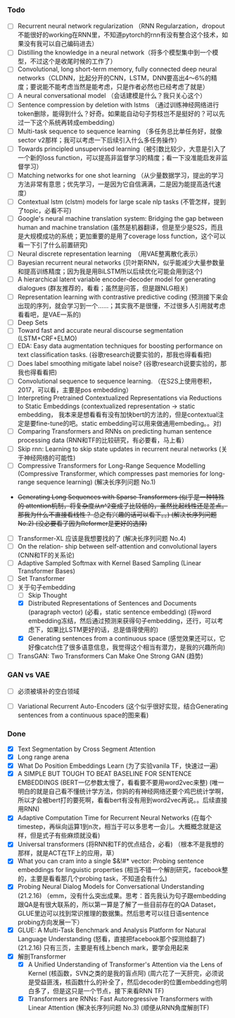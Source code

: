 ### Todo

- [ ] Recurrent neural network regularization （RNN Regularzation，dropout不能很好的working在RNN里，不知道pytorch的rnn有没有整合这个技术，如果没有我可以自己编码进去）
- [ ] Distilling the knowledge in a neural network（将多个模型集中到一个模型，不过这个是收尾时候的工作了）
- [ ] Convolutional, long short-term memory, fully connected deep neural networks（CLDNN，比起分开的CNN，LSTM，DNN要高出4～6%的精度；要说能不能考虑当然是能考虑，只是作者必然也已经考虑了就是）
- [ ] A neural conversational model （会话建模是什么？我只关心这个）
- [ ] Sentence compression by deletion with lstms （通过训练神经网络进行token删除，能得到什么？好奇。如果能自动句子剪枝岂不是挺好的？可以先过一下这个系统再转成embedding）
- [ ] Multi-task sequence to sequence learning （多任务总比单任务好，就像sector v2那样；我可以考虑一下后续引入什么多任务操作）
- [ ] Towards principled unsupervised learning（被引数比较少，大意是引入了一个新的loss function，可以提高非监督学习的精度；看一下没准能启发非监督学习）
- [ ] Matching networks for one shot learning （从少量数据学习，提出的学习方法非常有意思；优先学习，一是因为它自信满满，二是因为能提高迭代速度）
- [ ] Contextual lstm (clstm) models for large scale nlp tasks (不管怎样，提到了topic，必看不可)
- [ ] Google's neural machine translation system: Bridging the gap between human and machine translation (虽然是机器翻译，但是至少是S2S，而且是大规模成功的系统；更加重要的是用了coverage loss function，这个可以看一下引了什么前置研究)
- [ ] Neural discrete representation learning　（用VAE整离散化表示）
- [ ] Bayesian recurrent neural networks (贝叶斯RNN，似乎能减少大量参数量和提高训练精度；因为我是用BiLSTM所以后续优化可能会用到这个)
- [ ] A hierarchical latent variable encoder-decoder model for generating dialogues (群友推荐的，看看；虽然是问答，但是跟NLG相关)
- [ ] Representation learning with contrastive predictive coding (预测接下来会出现的序列，就会学习到一个……；其实我不是很懂，不过很多人引用就考虑看看吧，是VAE一系的)
- [ ] Deep Sets
- [ ] Toward fast and accurate neural discourse segmentation (LSTM+CRF+ELMO)
- [ ] EDA: Easy data augmentation techniques for boosting performance on text classification tasks. (谷歌research说要实验的，那我也得看看把)
- [ ] Does label smoothing mitigate label noise? (谷歌research说要实验的，那我也得看看把)
- [ ] Convolutional sequence to sequence learning. （在S2S上使用卷积，2017，可以看，主要是pos embedding）
- [ ] Interpreting Pretrained Contextualized Representations via Reductions to Static Embeddings (contextualized representation -> static embedding， 我本来是想看看有没有加快bert的方法的，但是contextual注定是要fine-tune的吧。static embedding可以用来做通用embeding。。对)
- [ ] Comparing Transformers and RNNs on predicting human sentence processing data (RNN和TF的比较研究，有必要看，马上看）
- [ ] Skip rnn: Learning to skip state updates in recurrent neural networks (关于神经网络的可能性)
- [ ] Compressive Transformers for Long-Range Sequence Modelling (Compressive Transformer, which compresses past memories for long-range sequence learning) (解决长序列问题 No.1)
- ~~Generating Long Sequences with Sparse Transformers (似乎是一种特殊的 attention机制，将复杂度从n^2变成了比较低的，虽然比起线性还是差点。那我为什么不直接看线性？ 总之有兴趣的话可以看下。。) (解决长序列问题 No.2) (没必要看了因为Reformer是更好的选择)~~
- [ ] Transformer-XL 应该是我想要找的了 (解决长序列问题 No.4)
- [ ] On the relation- ship between self-attention and convolutional layers (CNN和TF的关系论)
- [ ] Adaptive Sampled Softmax with Kernel Based Sampling (Linear Transformer Bases)
- [ ] Set Transformer
- [ ] 关于句子embedding
  - [ ] Skip Thought
  - [X] Distributed Representations of Sentences and Documents (paragraph vector) (必看，static sentence embedding) (将word embedding冻结，然后通过预测来获得句子embedding，还行，可以考虑下，如果比LSTM更好的话，总是值得使用的)
  - [X] Generating sentences from a continuous space (感觉效果还可以，它好像catch住了很多语意信息，我觉得这个相当有潜力，是我的兴趣所向)
- [ ] TransGAN: Two Transformers Can Make One Strong GAN (趋势)

### GAN vs VAE

- [ ] 必须被填补的空白领域
- [ ] Variational Recurrent Auto-Encoders (这个似乎很好实现，结合Generating sentences from a continuous space的图来看)


### Done

- [X] Text Segmentation by Cross Segment Attention 
- [X] Long range arena
- [X] What Do Position Embeddings Learn (为了实验vanila TF，快速过一遍)
- [X] A SIMPLE BUT TOUGH TO BEAT BASELINE FOR SENTENCE EMBEDDINGS (BERT一亿参数太慢了，看看要不要用word2vec来整) (唯一明白的就是自己看不懂统计学方法，你妈的有神经网络还要个鸡巴统计学啊，所以才会被bert打的要死啊，看看bert有没有用到word2vec再说。。后续直接用RNN)
- [X] Adaptive Computation Time for Recurrent Neural Networks (在每个timestep，再纵向运算1到n次，相当于可以多思考一会儿。大概概念就是这样，但是式子有些麻烦就没看)
- [X] Universal transformers (将RNN和TF的优点结合，必看) （根本不是我想的那样，就是ACT在TF上的应用，草）
- [X] What you can cram into a single $&!#* vector: Probing sentence embeddings for linguistic properties (相当不错一个解剖研究，facebook整的，主要是看看那几个probing task，不知道会有什么)
- [X] Probing Neural Dialog Models for Conversational Understanding (21.2.16) （emm，没有什么突出成果。思考：首先我认为句子跟embedding跟QA是有很大联系的，所以第一算是了解了一些目前存在的QA Dataset，GLUE里边可以找到常识推理的数据集。然后思考可以往日语sentence probing方向发展一下）
- [X] GLUE: A Multi-Task Benchmark and Analysis Platform for Natural Language Understanding (怒看，直接把facebook那个探测给翻了) (21.2.16) 只有三页，主要是有线上bench mark，要学会用起来
- [X] 解剖Transformer
  - [X] A Unified Understanding of Transformer's Attention via the Lens of Kernel (核函数，SVN之类的是我的盲点阿) (周六花了一天肝完，必须说是受益匪浅，核函数什么的补全了，然后decoder的位置embedding也明白多了，但是这只是一个节点，接下来看RNN TF)
  - [X] Transformers are RNNs: Fast Autoregressive Transformers with Linear Attention (解决长序列问题 No.3) (顺便从RNN角度解剖TF)
